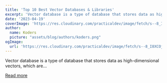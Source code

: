 ```yaml
---
title: 'Top 10 Best Vector Databases & Libraries'
excerpt: 'Vector database is a type of database that stores data as high-dimensional vectors, which are...'
date: '2023-04-19'
coverImage: 'https://res.cloudinary.com/practicaldev/image/fetch/s--8_I8XCOj--/c_imagga_scale,f_auto,fl_progressive,h_420,q_auto,w_1000/https://dev-to-uploads.s3.amazonaws.com/uploads/articles/m2huidunm4tho9kle0hj.jpg'
author:
  name: Koders
  picture: "assets/blog/authors/koders.png"
ogImage:
  url: 'https://res.cloudinary.com/practicaldev/image/fetch/s--8_I8XCOj--/c_imagga_scale,f_auto,fl_progressive,h_420,q_auto,w_1000/https://dev-to-uploads.s3.amazonaws.com/uploads/articles/m2huidunm4tho9kle0hj.jpg'
---
```


Vector database is a type of database that stores data as high-dimensional vectors, which are...

[Read more](https://dev.to/bybydev/top-10-best-vector-databases-libraries-330f)
